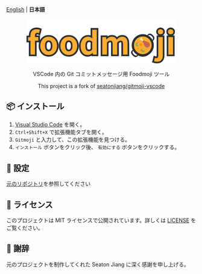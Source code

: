 [English](README.md) | **日本語**

<p align="center">
    <img src="assets/foodmoji.svg" width="400">
</p>

<p align="center">VSCode 内の Git コミットメッセージ用 Foodmoji ツール</p>

<p align="center">
    <span>This project is a fork of <a href="https://github.com/seatonjiang/gitmoji-vscode">seatonjiang/gitmoji-vscode</a></span>
</p>

## 📦 インストール

1. [Visual Studio Code](https://code.visualstudio.com/) を開く。
2. `Ctrl+Shift+X` で拡張機能タブを開く。
3. `Gitmoji` と入力して、この拡張機能を見つける。
4. `インストール` ボタンをクリック後、 `有効にする` ボタンをクリックする。

## 🔨 設定

[元のリポジトリ](https://github.com/seatonjiang/gitmoji-vscode/blob/main/README.ja.md#-%E8%A8%AD%E5%AE%9A)を参照してください

## 📃 ライセンス

このプロジェクトは MIT ライセンスで公開されています。詳しくは [LICENSE](https://github.com/seatonjiang/gitmoji-vscode/blob/main/LICENSE) をご覧ください。

## 🙌 謝辞

元のプロジェクトを制作してくれた Seaton Jiang に深く感謝を申し上げる。
